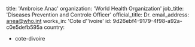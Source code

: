 title: 'Ambroise Anac'
organization: 'World Health Organization'
job_title: 'Diseases Prevention and Controle Officer'
official_title: Dr.
email_address: anea@who.int
works_in: 'Cote d''ivoire'
id: 9d26ebf4-9179-4f98-a92a-c0e5defb595a
country:
  - cote-divoire
